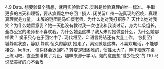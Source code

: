 4.9
Date.
想要验证个猜想，就用实验验证它.实践是检验真理的唯一标准。
争取更多的白天和理智，要从疯癫之中夺回！损人.
闭关留广州一港真现的召唤，真理真理就是力量。
未解的谜团是马红樱老师，为什么她对我打招呼？
天什么她对我笑？为什么她留意我？她一天也没有教过我一次也没和我谈过话，身为年级组长，全办公室的老师都不喜欢我。为什么她会这样？我从未对她做些什么，为什么她那样做？
娱乐只存在于回忆中了. 现代将至，C 语言将结还有大量工作。
恢复至广城静默状态，静默.静默.恒久的静默
她走了，离别就是这样，不喜欢电话，不能够接受，keffer、
信件终会返回吗？转变是很困难的，惯性太大了，睡不着就在桌上练习吧，直至想睡觉了为止，趣味来源于学习。她的意图想“减少社交”的 110 马说茫美好的心不会放
